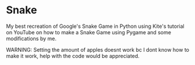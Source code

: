 # Snake
My best recreation of Google's Snake Game in Python using Kite's tutorial on YouTube on how to make a Snake Game using Pygame and some modifications by me.

WARNING: Setting the amount of apples doesnt work bc I dont know how to make it work, help with the code would be appreciated.

